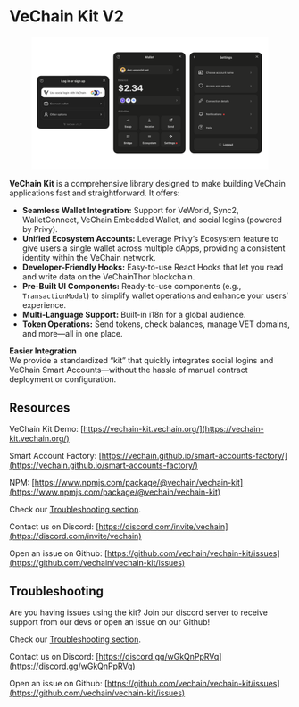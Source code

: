 # VeChain Kit V2

<figure><img src=".gitbook/assets/kit-preview.png" alt=""><figcaption></figcaption></figure>

**VeChain Kit** is a comprehensive library designed to make building VeChain applications fast and straightforward. It offers:

* **Seamless Wallet Integration:** Support for VeWorld, Sync2, WalletConnect, VeChain Embedded Wallet, and social logins (powered by Privy).
* **Unified Ecosystem Accounts:** Leverage Privy’s Ecosystem feature to give users a single wallet across multiple dApps, providing a consistent identity within the VeChain network.
* **Developer-Friendly Hooks:** Easy-to-use React Hooks that let you read and write data on the VeChainThor blockchain.
* **Pre-Built UI Components:** Ready-to-use components (e.g., `TransactionModal`) to simplify wallet operations and enhance your users’ experience.
* **Multi-Language Support:** Built-in i18n for a global audience.
* **Token Operations:** Send tokens, check balances, manage VET domains, and more—all in one place.

**Easier Integration**\
We provide a standardized “kit” that quickly integrates social logins and VeChain Smart Accounts—without the hassle of manual contract deployment or configuration.

## Resources

VeChain Kit Demo: [https://vechain-kit.vechain.org/](https://vechain-kit.vechain.org/)

Smart Account Factory: [https://vechain.github.io/smart-accounts-factory/](https://vechain.github.io/smart-accounts-factory/)

NPM: [https://www.npmjs.com/package/@vechain/vechain-kit](https://www.npmjs.com/package/@vechain/vechain-kit)

Check our [Troubleshooting section](broken-reference).

Contact us on Discord: [https://discord.com/invite/vechain](https://discord.com/invite/vechain)

Open an issue on Github: [https://github.com/vechain/vechain-kit/issues](https://github.com/vechain/vechain-kit/issues)

## Troubleshooting

Are you having issues using the kit? Join our discord server to receive support from our devs or open an issue on our Github!

Check our [Troubleshooting section](migrations/upgrade-vechain-kit-from-1.x-to-2.x/).

Contact us on Discord: [https://discord.gg/wGkQnPpRVq](https://discord.gg/wGkQnPpRVq)

Open an issue on Github: [https://github.com/vechain/vechain-kit/issues](https://github.com/vechain/vechain-kit/issues)
